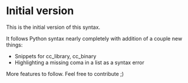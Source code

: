 # Initial version
This is the initial version of this syntax.

It follows Python syntax nearly completely with addition of a couple new things:
- Snippets for cc_library, cc_binary
- Highlighting a missing coma in a list as a syntax error

More features to follow. Feel free to contribute ;)
